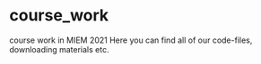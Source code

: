 # course_work
course work in  MIEM 2021
Here you can find all of our code-files, downloading materials etc.
